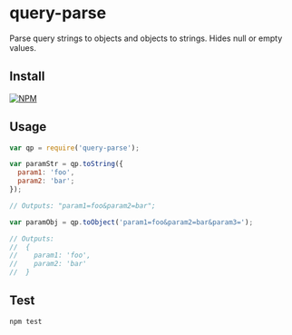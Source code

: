 # query-parse

Parse query strings to objects and objects to strings. Hides null or empty values.

## Install

[![NPM](https://nodei.co/npm/query-parse.png)](https://nodei.co/npm/query-parse/)

## Usage

```javascript
var qp = require('query-parse');

var paramStr = qp.toString({
  param1: 'foo',
  param2: 'bar';
});

// Outputs: "param1=foo&param2=bar";

var paramObj = qp.toObject('param1=foo&param2=bar&param3=');

// Outputs: 
//  {
//    param1: 'foo',
//    param2: 'bar'
//  }

```

## Test

```
npm test
```
